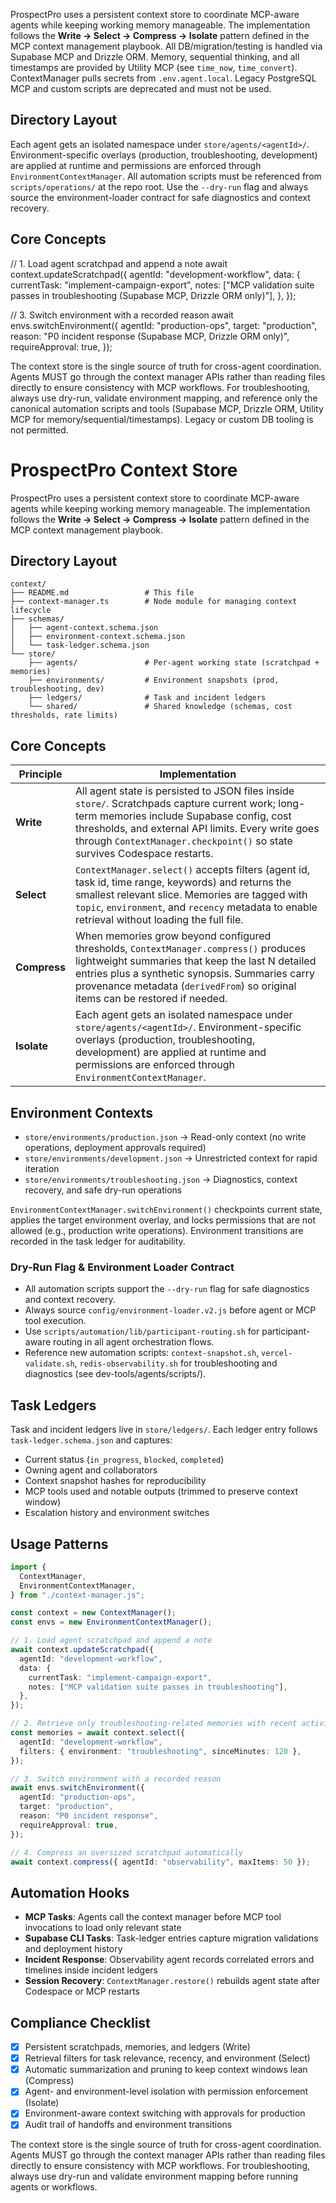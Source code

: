 ProspectPro uses a persistent context store to coordinate MCP-aware agents while keeping working memory manageable. The implementation follows the **Write → Select → Compress → Isolate** pattern defined in the MCP context management playbook. All DB/migration/testing is handled via Supabase MCP and Drizzle ORM. Memory, sequential thinking, and all timestamps are provided by Utility MCP (see `time_now`, `time_convert`). ContextManager pulls secrets from `.env.agent.local`. Legacy PostgreSQL MCP and custom scripts are deprecated and must not be used.

## Directory Layout

Each agent gets an isolated namespace under `store/agents/<agentId>/`. Environment-specific overlays (production, troubleshooting, development) are applied at runtime and permissions are enforced through `EnvironmentContextManager`. All automation scripts must be referenced from `scripts/operations/` at the repo root. Use the `--dry-run` flag and always source the environment-loader contract for safe diagnostics and context recovery.

## Core Concepts

// 1. Load agent scratchpad and append a note
await context.updateScratchpad({
agentId: "development-workflow",
data: {
currentTask: "implement-campaign-export",
notes: ["MCP validation suite passes in troubleshooting (Supabase MCP, Drizzle ORM only)"],
},
});

// 3. Switch environment with a recorded reason
await envs.switchEnvironment({
agentId: "production-ops",
target: "production",
reason: "P0 incident response (Supabase MCP, Drizzle ORM only)",
requireApproval: true,
});

The context store is the single source of truth for cross-agent coordination. Agents MUST go through the context manager APIs rather than reading files directly to ensure consistency with MCP workflows. For troubleshooting, always use dry-run, validate environment mapping, and reference only the canonical automation scripts and tools (Supabase MCP, Drizzle ORM, Utility MCP for memory/sequential/timestamps). Legacy or custom DB tooling is not permitted.

# ProspectPro Context Store

ProspectPro uses a persistent context store to coordinate MCP-aware agents while keeping working memory manageable. The implementation follows the **Write → Select → Compress → Isolate** pattern defined in the MCP context management playbook.

## Directory Layout

```
context/
├── README.md                 # This file
├── context-manager.ts        # Node module for managing context lifecycle
├── schemas/
│   ├── agent-context.schema.json
│   ├── environment-context.schema.json
│   └── task-ledger.schema.json
└── store/
    ├── agents/               # Per-agent working state (scratchpad + memories)
    ├── environments/         # Environment snapshots (prod, troubleshooting, dev)
    ├── ledgers/              # Task and incident ledgers
    └── shared/               # Shared knowledge (schemas, cost thresholds, rate limits)
```

## Core Concepts

| Principle    | Implementation                                                                                                                                                                                                                                                                   |
| ------------ | -------------------------------------------------------------------------------------------------------------------------------------------------------------------------------------------------------------------------------------------------------------------------------- |
| **Write**    | All agent state is persisted to JSON files inside `store/`. Scratchpads capture current work; long-term memories include Supabase config, cost thresholds, and external API limits. Every write goes through `ContextManager.checkpoint()` so state survives Codespace restarts. |
| **Select**   | `ContextManager.select()` accepts filters (agent id, task id, time range, keywords) and returns the smallest relevant slice. Memories are tagged with `topic`, `environment`, and `recency` metadata to enable retrieval without loading the full file.                          |
| **Compress** | When memories grow beyond configured thresholds, `ContextManager.compress()` produces lightweight summaries that keep the last N detailed entries plus a synthetic synopsis. Summaries carry provenance metadata (`derivedFrom`) so original items can be restored if needed.    |
| **Isolate**  | Each agent gets an isolated namespace under `store/agents/<agentId>/`. Environment-specific overlays (production, troubleshooting, development) are applied at runtime and permissions are enforced through `EnvironmentContextManager`.                                         |

## Environment Contexts

- `store/environments/production.json` → Read-only context (no write operations, deployment approvals required)
- `store/environments/development.json` → Unrestricted context for rapid iteration
- `store/environments/troubleshooting.json` → Diagnostics, context recovery, and safe dry-run operations

`EnvironmentContextManager.switchEnvironment()` checkpoints current state, applies the target environment overlay, and locks permissions that are not allowed (e.g., production write operations). Environment transitions are recorded in the task ledger for auditability.

### Dry-Run Flag & Environment Loader Contract

- All automation scripts support the `--dry-run` flag for safe diagnostics and context recovery.
- Always source `config/environment-loader.v2.js` before agent or MCP tool execution.
- Use `scripts/automation/lib/participant-routing.sh` for participant-aware routing in all agent orchestration flows.
- Reference new automation scripts: `context-snapshot.sh`, `vercel-validate.sh`, `redis-observability.sh` for troubleshooting and diagnostics (see dev-tools/agents/scripts/).

## Task Ledgers

Task and incident ledgers live in `store/ledgers/`. Each ledger entry follows `task-ledger.schema.json` and captures:

- Current status (`in_progress`, `blocked`, `completed`)
- Owning agent and collaborators
- Context snapshot hashes for reproducibility
- MCP tools used and notable outputs (trimmed to preserve context window)
- Escalation history and environment switches

## Usage Patterns

```ts
import {
  ContextManager,
  EnvironmentContextManager,
} from "./context-manager.js";

const context = new ContextManager();
const envs = new EnvironmentContextManager();

// 1. Load agent scratchpad and append a note
await context.updateScratchpad({
  agentId: "development-workflow",
  data: {
    currentTask: "implement-campaign-export",
    notes: ["MCP validation suite passes in troubleshooting"],
  },
});

// 2. Retrieve only troubleshooting-related memories with recent activity
const memories = await context.select({
  agentId: "development-workflow",
  filters: { environment: "troubleshooting", sinceMinutes: 120 },
});

// 3. Switch environment with a recorded reason
await envs.switchEnvironment({
  agentId: "production-ops",
  target: "production",
  reason: "P0 incident response",
  requireApproval: true,
});

// 4. Compress an oversized scratchpad automatically
await context.compress({ agentId: "observability", maxItems: 50 });
```

## Automation Hooks

- **MCP Tasks**: Agents call the context manager before MCP tool invocations to load only relevant state
- **Supabase CLI Tasks**: Task-ledger entries capture migration validations and deployment history
- **Incident Response**: Observability agent records correlated errors and timelines inside incident ledgers
- **Session Recovery**: `ContextManager.restore()` rebuilds agent state after Codespace or MCP restarts

## Compliance Checklist

- [x] Persistent scratchpads, memories, and ledgers (Write)
- [x] Retrieval filters for task relevance, recency, and environment (Select)
- [x] Automatic summarization and pruning to keep context windows lean (Compress)
- [x] Agent- and environment-level isolation with permission enforcement (Isolate)
- [x] Environment-aware context switching with approvals for production
- [x] Audit trail of handoffs and environment transitions

The context store is the single source of truth for cross-agent coordination. Agents MUST go through the context manager APIs rather than reading files directly to ensure consistency with MCP workflows. For troubleshooting, always use dry-run and validate environment mapping before running agents or workflows.
